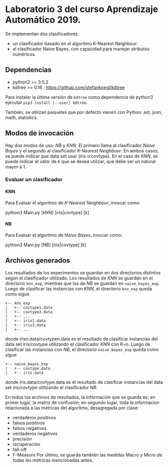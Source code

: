# Laboratorio 3 del curso Aprendizaje Automático 2019.
Se implementan dos clasificadores:
- un clasificador basado en el algoritmo K-Nearest Neighbour.
- el clasificador Naive Bayes, con capacidad para manejar atributos numéricos.

## Dependencias
* python3 >= 3.5.2
* kdtree >= 0.16 : https://github.com/stefankoegl/kdtree

Para instalar la última versión de `kdtree` como dependencia de python3 ejecutar `pip3 install [--user] kdtree`.

También, se utilizan paquetes que por defecto vienen con Python: ast, json, math, statistics.

## Modos de invocación
Hay dos modos de uso: *NB* y *KNN*. El primero llama al clasificador *Naive Bayes* y el segundo al clasificador *K-Nearest Neighbour*. En ambos casos, se puede indicar que data set usar (iris o covtype). En el caso de *KNN*, se puede indicar el valor de *k* que se desea utilizar, que debe ser un natural mayor a 1.

### Evaluar un clasificador
#### KNN
Para Evaluar el algoritmo de *K-Nearest Neighbour*, invocar como:

python3 Main.py [kNN] [iris|covtype] [k]

#### NB
Para Evaluar el algoritmo de *Naive Bayes*, invocar como:

python3 Main.py [NB] [iris|covtype] [k]

## Archivos generados
Los resultados de los experimentos se guardan en dos directorios distintos según el clasificador utilizado. Los resultados de *KNN* se guardan en el directorio `knn_exp`, mientras que los de *NB* se guardan en `naive_bayes_exp`.
Luego de clasificar las instancias con *KNN*, el directorio `knn_exp` queda como sigue

```
+-- knn_exp
|   +-- covtype1.data
|   +-- covtype3.data
|   +-- ...
|   +-- iris1.data
|   +-- iris3.data
|   +-- ...
```
donde irisn.data/covtypen.data es el resultado de clasificar instancias del data set iris/covtype utilizando el clasificador *KNN* con *K=n*.
Luego de clasificar las instancias con *NB*, el directorio `naive_bayes_exp` queda como sigue

```
+-- naive_bayes_exp
|   +-- covtype.data
|   +-- iris.data
```
donde iris.data/covtype.data es el resultado de clasificar instancias del data set iris/covtype utilizando el clasificador *NB*.

En todos los archivos de resultados, la información que se guarda es, en primer lugar, la matriz de confusión; en segundo lugar, toda la información relacionada a las métricas del algoritmo, desagregada por clase:
- verdaderos positivos
- falsos positivos
- falsos negativos
- verdaderos negativos
- precisión
- recuperación
- fall-off
- F-Measure
Por último, se guarda también las medidas Macro y Micro de todas las métricas mencionadas antes.

